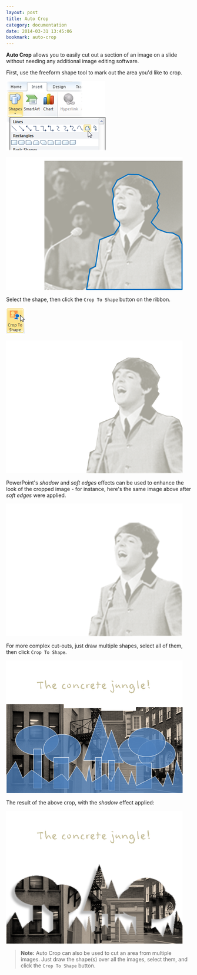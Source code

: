 ```yaml
---
layout: post
title: Auto Crop
category: documentation
date: 2014-03-31 13:45:06
bookmark: auto-crop
---
```



<p><strong>Auto Crop</strong> allows you to easily cut out a section of an image on a slide without needing any additional image editing software.</p>
<p>First, use the freeform shape tool to mark out the area you'd like to crop.</p>
<p><img src="./img/docs/auto-crop-1.png" /></p>
<p><img class="box-shadow slide" src="./img/docs/auto-crop-2.png"></p>
<p>Select the shape, then click the <code>Crop To Shape</code> button on the ribbon.</p>
<p><img src="./img/docs/auto-crop-3.png" /></p>

<p><img class="box-shadow slide" src="./img/docs/auto-crop-4.png"></p>
<p>PowerPoint's <em>shadow</em> and <em>soft edges</em> effects can be used to enhance the look of the cropped image - for instance, here's the same image above after <em>soft edges</em> were applied.</p>
<p><img class="box-shadow slide" src="./img/docs/auto-crop-5.png"></p>
<p>For more complex cut-outs, just draw multiple shapes, select all of them, then click <code>Crop To Shape</code>.</p>
<p><img class="box-shadow slide" src="./img/docs/auto-crop-6.png"></p>
<p>The result of the above crop, with the <em>shadow</em> effect applied:</p>
<p><img class="box-shadow slide" src="./img/docs/auto-crop-7.png"></p>
<blockquote>
<p><strong>Note:</strong> Auto Crop can also be used to cut an area from multiple images. Just draw the shape(s) over all the images, select them, and click the <code>Crop To Shape</code> button.</p>
</blockquote>
